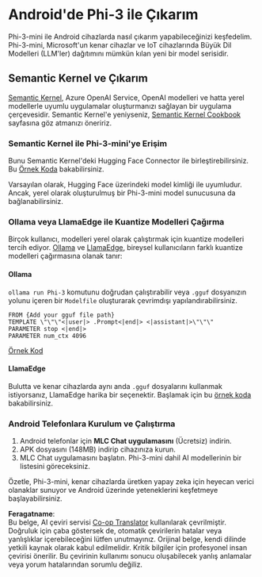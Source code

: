 <!--
CO_OP_TRANSLATOR_METADATA:
{
  "original_hash": "9481b07dda8f9715a5d1ff43fb27568b",
  "translation_date": "2025-07-16T20:13:36+00:00",
  "source_file": "md/01.Introduction/03/Android_Inference.md",
  "language_code": "tr"
}
-->
# **Android'de Phi-3 ile Çıkarım**

Phi-3-mini ile Android cihazlarda nasıl çıkarım yapabileceğinizi keşfedelim. Phi-3-mini, Microsoft'un kenar cihazlar ve IoT cihazlarında Büyük Dil Modelleri (LLM'ler) dağıtımını mümkün kılan yeni bir model serisidir.

## Semantic Kernel ve Çıkarım

[Semantic Kernel](https://github.com/microsoft/semantic-kernel), Azure OpenAI Service, OpenAI modelleri ve hatta yerel modellerle uyumlu uygulamalar oluşturmanızı sağlayan bir uygulama çerçevesidir. Semantic Kernel'e yeniyseniz, [Semantic Kernel Cookbook](https://github.com/microsoft/SemanticKernelCookBook?WT.mc_id=aiml-138114-kinfeylo) sayfasına göz atmanızı öneririz.

### Semantic Kernel ile Phi-3-mini'ye Erişim

Bunu Semantic Kernel'deki Hugging Face Connector ile birleştirebilirsiniz. Bu [Örnek Koda](https://github.com/Azure-Samples/Phi-3MiniSamples/tree/main/semantickernel?WT.mc_id=aiml-138114-kinfeylo) bakabilirsiniz.

Varsayılan olarak, Hugging Face üzerindeki model kimliği ile uyumludur. Ancak, yerel olarak oluşturulmuş bir Phi-3-mini model sunucusuna da bağlanabilirsiniz.

### Ollama veya LlamaEdge ile Kuantize Modelleri Çağırma

Birçok kullanıcı, modelleri yerel olarak çalıştırmak için kuantize modelleri tercih ediyor. [Ollama](https://ollama.com/) ve [LlamaEdge](https://llamaedge.com), bireysel kullanıcıların farklı kuantize modelleri çağırmasına olanak tanır:

#### Ollama

`ollama run Phi-3` komutunu doğrudan çalıştırabilir veya `.gguf` dosyanızın yolunu içeren bir `Modelfile` oluşturarak çevrimdışı yapılandırabilirsiniz.

```gguf
FROM {Add your gguf file path}
TEMPLATE \"\"\"<|user|> .Prompt<|end|> <|assistant|>\"\"\"
PARAMETER stop <|end|>
PARAMETER num_ctx 4096
```

[Örnek Kod](https://github.com/Azure-Samples/Phi-3MiniSamples/tree/main/ollama?WT.mc_id=aiml-138114-kinfeylo)

#### LlamaEdge

Bulutta ve kenar cihazlarda aynı anda `.gguf` dosyalarını kullanmak istiyorsanız, LlamaEdge harika bir seçenektir. Başlamak için bu [örnek koda](https://github.com/Azure-Samples/Phi-3MiniSamples/tree/main/wasm?WT.mc_id=aiml-138114-kinfeylo) bakabilirsiniz.

### Android Telefonlara Kurulum ve Çalıştırma

1. Android telefonlar için **MLC Chat uygulamasını** (Ücretsiz) indirin.  
2. APK dosyasını (148MB) indirip cihazınıza kurun.  
3. MLC Chat uygulamasını başlatın. Phi-3-mini dahil AI modellerinin bir listesini göreceksiniz.

Özetle, Phi-3-mini, kenar cihazlarda üretken yapay zeka için heyecan verici olanaklar sunuyor ve Android üzerinde yeteneklerini keşfetmeye başlayabilirsiniz.

**Feragatname**:  
Bu belge, AI çeviri servisi [Co-op Translator](https://github.com/Azure/co-op-translator) kullanılarak çevrilmiştir. Doğruluk için çaba göstersek de, otomatik çevirilerin hatalar veya yanlışlıklar içerebileceğini lütfen unutmayınız. Orijinal belge, kendi dilinde yetkili kaynak olarak kabul edilmelidir. Kritik bilgiler için profesyonel insan çevirisi önerilir. Bu çevirinin kullanımı sonucu oluşabilecek yanlış anlamalar veya yorum hatalarından sorumlu değiliz.